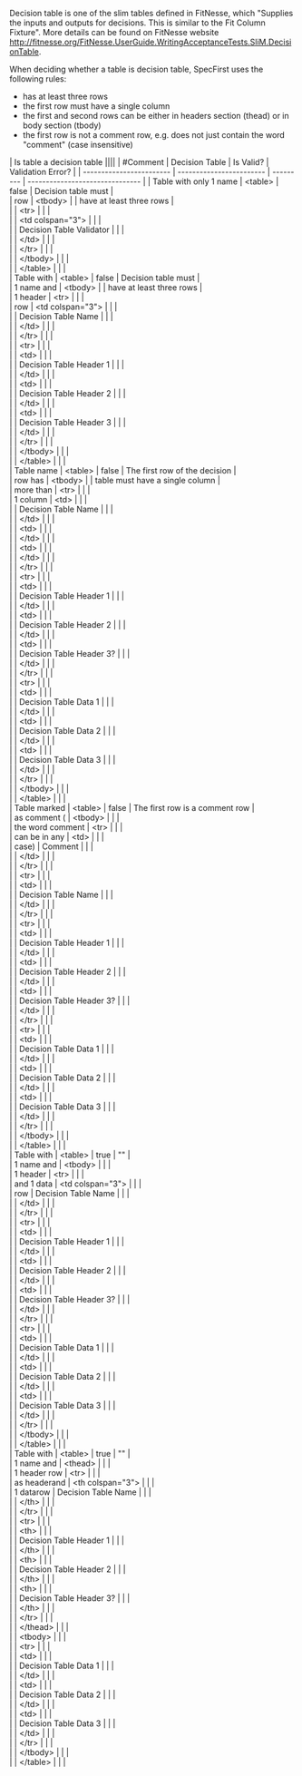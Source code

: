 ﻿Decision table is one of the slim tables defined in FitNesse, which "Supplies the inputs and outputs for decisions. This is similar to the Fit Column Fixture". More details can be found on FitNesse website http://fitnesse.org/FitNesse.UserGuide.WritingAcceptanceTests.SliM.DecisionTable.

When deciding whether a table is decision table, SpecFirst uses the following rules:
- has at least three rows
- the first row must have a single column
- the first and second rows can be either in headers section (thead) or in body section (tbody)
- the first row is not a comment row, e.g. does not just contain the word "comment" (case insensitive)

| Is table a decision table                                                                       ||||
| #Comment                 | Decision Table           | Is Valid? | Validation Error?               |
| ------------------------ | ------------------------ | --------- | ------------------------------- |
| Table with only 1 name   | \<table\>                | false     | Decision table must                |\
| row                      | \<tbody\>                |           | have at least three rows           |\
|                          | \<tr\>                   |           |                                    |\
|                          | \<td colspan="3"\>       |           |                                    |\
|                          | Decision Table Validator |           |                                    |\
|                          | \</td\>                  |           |                                    |\
|                          | \</tr\>                  |           |                                    |\
|                          | \</tbody\>               |           |                                    |\
|                          | \</table\>               |           |                                 |   
| Table with               | \<table\>                | false     | Decision table must                |\
| 1 name and               | \<tbody\>                |           | have at least three rows           |\
| 1 header                 | \<tr\>                   |           |                                    |\
| row                      | \<td colspan="3"\>       |           |                                    |\
|                          | Decision Table Name      |           |                                    |\
|                          | \</td\>                  |           |                                    |\
|                          | \</tr\>                  |           |                                    |\
|                          | \<tr\>                   |           |                                    |\
|                          | \<td\>                   |           |                                    |\
|                          | Decision Table Header 1  |           |                                    |\
|                          | \</td\>                  |           |                                    |\
|                          | \<td\>                   |           |                                    |\
|                          | Decision Table Header 2  |           |                                    |\
|                          | \</td\>                  |           |                                    |\
|                          | \<td\>                   |           |                                    |\
|                          | Decision Table Header 3  |           |                                    |\
|                          | \</td\>                  |           |                                    |\
|                          | \</tr\>                  |           |                                    |\
|                          | \</tbody\>               |           |                                    |\
|                          | \</table\>               |           |                                 |   
| Table name               | \<table\>                | false     | The first row of the decision      |\
| row has                  | \<tbody\>                |           | table must have a single column    |\
| more than                | \<tr\>                   |           |                                    |\
| 1 column                 | \<td\>                   |           |                                    |\
|                          | Decision Table Name      |           |                                    |\
|                          | \</td\>                  |           |                                    |\
|                          | \<td\>                   |           |                                    |\
|                          | \</td\>                  |           |                                    |\
|                          | \<td\>                   |           |                                    |\
|                          | \</td\>                  |           |                                    |\
|                          | \</tr\>                  |           |                                    |\
|                          | \<tr\>                   |           |                                    |\
|                          | \<td\>                   |           |                                    |\
|                          | Decision Table Header 1  |           |                                    |\
|                          | \</td\>                  |           |                                    |\
|                          | \<td\>                   |           |                                    |\
|                          | Decision Table Header 2  |           |                                    |\
|                          | \</td\>                  |           |                                    |\
|                          | \<td\>                   |           |                                    |\
|                          | Decision Table Header 3? |           |                                    |\
|                          | \</td\>                  |           |                                    |\
|                          | \</tr\>                  |           |                                    |\
|                          | \<tr\>                   |           |                                    |\
|                          | \<td\>                   |           |                                    |\
|                          | Decision Table Data 1    |           |                                    |\
|                          | \</td\>                  |           |                                    |\
|                          | \<td\>                   |           |                                    |\
|                          | Decision Table Data 2    |           |                                    |\
|                          | \</td\>                  |           |                                    |\
|                          | \<td\>                   |           |                                    |\
|                          | Decision Table Data 3    |           |                                    |\
|                          | \</td\>                  |           |                                    |\
|                          | \</tr\>                  |           |                                    |\
|                          | \</tbody\>               |           |                                    |\
|                          | \</table\>               |           |                                 |   
| Table marked             | \<table\>                | false     | The first row is a comment row      |\
| as comment (             | \<tbody\>                |           |     |\
| the word comment         | \<tr\>                   |           |                                    |\
| can be in any            | \<td\>                   |           |                                    |\
| case)                    | Comment      |           |                                    |\
|                          | \</td\>                  |           |                                    |\
|                          | \</tr\>                  |           |                                    |\
|                          | \<tr\>                   |           |                                    |\
|                          | \<td\>                   |           |                                    |\
|                          | Decision Table Name      |           |                                    |\
|                          | \</td\>                  |           |                                    |\
|                          | \</tr\>                  |           |                                    |\
|                          | \<tr\>                   |           |                                    |\
|                          | \<td\>                   |           |                                    |\
|                          | Decision Table Header 1  |           |                                    |\
|                          | \</td\>                  |           |                                    |\
|                          | \<td\>                   |           |                                    |\
|                          | Decision Table Header 2  |           |                                    |\
|                          | \</td\>                  |           |                                    |\
|                          | \<td\>                   |           |                                    |\
|                          | Decision Table Header 3? |           |                                    |\
|                          | \</td\>                  |           |                                    |\
|                          | \</tr\>                  |           |                                    |\
|                          | \<tr\>                   |           |                                    |\
|                          | \<td\>                   |           |                                    |\
|                          | Decision Table Data 1    |           |                                    |\
|                          | \</td\>                  |           |                                    |\
|                          | \<td\>                   |           |                                    |\
|                          | Decision Table Data 2    |           |                                    |\
|                          | \</td\>                  |           |                                    |\
|                          | \<td\>                   |           |                                    |\
|                          | Decision Table Data 3    |           |                                    |\
|                          | \</td\>                  |           |                                    |\
|                          | \</tr\>                  |           |                                    |\
|                          | \</tbody\>               |           |                                    |\
|                          | \</table\>               |           |                                 |   
| Table with               | \<table\>                | true      | ""                                 |\
| 1 name and               | \<tbody\>                |           |                                    |\
| 1 header                 | \<tr\>                   |           |                                    |\
| and 1 data               | \<td colspan="3"\>       |           |                                    |\
| row                      | Decision Table Name      |           |                                    |\
|                          | \</td\>                  |           |                                    |\
|                          | \</tr\>                  |           |                                    |\
|                          | \<tr\>                   |           |                                    |\
|                          | \<td\>                   |           |                                    |\
|                          | Decision Table Header 1  |           |                                    |\
|                          | \</td\>                  |           |                                    |\
|                          | \<td\>                   |           |                                    |\
|                          | Decision Table Header 2  |           |                                    |\
|                          | \</td\>                  |           |                                    |\
|                          | \<td\>                   |           |                                    |\
|                          | Decision Table Header 3? |           |                                    |\
|                          | \</td\>                  |           |                                    |\
|                          | \</tr\>                  |           |                                    |\
|                          | \<tr\>                   |           |                                    |\
|                          | \<td\>                   |           |                                    |\
|                          | Decision Table Data 1    |           |                                    |\
|                          | \</td\>                  |           |                                    |\
|                          | \<td\>                   |           |                                    |\
|                          | Decision Table Data 2    |           |                                    |\
|                          | \</td\>                  |           |                                    |\
|                          | \<td\>                   |           |                                    |\
|                          | Decision Table Data 3    |           |                                    |\
|                          | \</td\>                  |           |                                    |\
|                          | \</tr\>                  |           |                                    |\
|                          | \</tbody\>               |           |                                    |\
|                          | \</table\>               |           |                                 |   
| Table with               | \<table\>                | true      | ""                                 |\
| 1 name and               | \<thead\>                |           |                                    |\
| 1 header row             | \<tr\>                   |           |                                    |\
| as headerand             | \<th colspan="3"\>       |           |                                    |\
| 1 datarow                | Decision Table Name      |           |                                    |\
|                          | \</th\>                  |           |                                    |\
|                          | \</tr\>                  |           |                                    |\
|                          | \<tr\>                   |           |                                    |\
|                          | \<th\>                   |           |                                    |\
|                          | Decision Table Header 1  |           |                                    |\
|                          | \</th\>                  |           |                                    |\
|                          | \<th\>                   |           |                                    |\
|                          | Decision Table Header 2  |           |                                    |\
|                          | \</th\>                  |           |                                    |\
|                          | \<th\>                   |           |                                    |\
|                          | Decision Table Header 3? |           |                                    |\
|                          | \</th\>                  |           |                                    |\
|                          | \</tr\>                  |           |                                    |\
|                          | \</thead\>               |           |                                    |\
|                          | \<tbody\>                |           |                                    |\
|                          | \<tr\>                   |           |                                    |\
|                          | \<td\>                   |           |                                    |\
|                          | Decision Table Data 1    |           |                                    |\
|                          | \</td\>                  |           |                                    |\
|                          | \<td\>                   |           |                                    |\
|                          | Decision Table Data 2    |           |                                    |\
|                          | \</td\>                  |           |                                    |\
|                          | \<td\>                   |           |                                    |\
|                          | Decision Table Data 3    |           |                                    |\
|                          | \</td\>                  |           |                                    |\
|                          | \</tr\>                  |           |                                    |\
|                          | \</tbody\>               |           |                                    |\
|                          | \</table\>               |           |                                 |   

